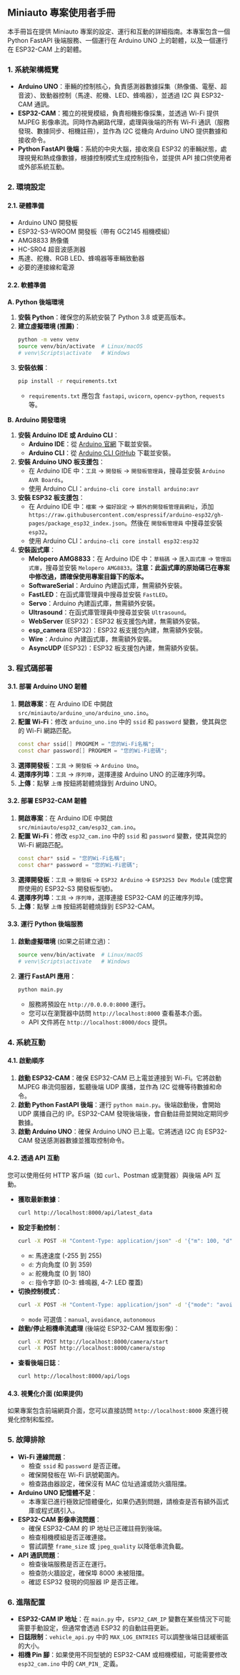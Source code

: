 ## Miniauto 專案使用者手冊

本手冊旨在提供 Miniauto 專案的設定、運行和互動的詳細指南。本專案包含一個 Python FastAPI 後端服務、一個運行在 Arduino UNO 上的韌體，以及一個運行在 ESP32-CAM 上的韌體。

### 1. 系統架構概覽

*   **Arduino UNO**：車輛的控制核心，負責感測器數據採集（熱像儀、電壓、超音波）、致動器控制（馬達、舵機、LED、蜂鳴器），並透過 I2C 與 ESP32-CAM 通訊。
*   **ESP32-CAM**：獨立的視覺模組，負責相機影像採集，並透過 Wi-Fi 提供 MJPEG 影像串流。同時作為網路代理，處理與後端的所有 Wi-Fi 通訊（服務發現、數據同步、相機註冊），並作為 I2C 從機向 Arduino UNO 提供數據和接收命令。
*   **Python FastAPI 後端**：系統的中央大腦，接收來自 ESP32 的車輛狀態，處理視覺和熱成像數據，根據控制模式生成控制指令，並提供 API 接口供使用者或外部系統互動。

### 2. 環境設定

#### 2.1. 硬體準備

*   Arduino UNO 開發板
*   ESP32-S3-WROOM 開發板（帶有 GC2145 相機模組）
*   AMG8833 熱像儀
*   HC-SR04 超音波感測器
*   馬達、舵機、RGB LED、蜂鳴器等車輛致動器
*   必要的連接線和電源

#### 2.2. 軟體準備

**A. Python 後端環境**

1.  **安裝 Python**：確保您的系統安裝了 Python 3.8 或更高版本。
2.  **建立虛擬環境 (推薦)**：
    ```bash
    python -m venv venv
    source venv/bin/activate  # Linux/macOS
    # venv\Scripts\activate   # Windows
    ```
3.  **安裝依賴**：
    ```bash
    pip install -r requirements.txt
    ```
    *   `requirements.txt` 應包含 `fastapi`, `uvicorn`, `opencv-python`, `requests` 等。

**B. Arduino 開發環境**

1.  **安裝 Arduino IDE 或 Arduino CLI**：
    *   **Arduino IDE**：從 [Arduino 官網](https://www.arduino.cc/en/software) 下載並安裝。
    *   **Arduino CLI**：從 [Arduino CLI GitHub](https://github.com/arduino/arduino-cli/releases) 下載並安裝。
2.  **安裝 Arduino UNO 板支援包**：
    *   在 Arduino IDE 中：`工具` -> `開發板` -> `開發板管理員`，搜尋並安裝 `Arduino AVR Boards`。
    *   使用 Arduino CLI：`arduino-cli core install arduino:avr`
3.  **安裝 ESP32 板支援包**：
    *   在 Arduino IDE 中：`檔案` -> `偏好設定` -> `額外的開發板管理員網址`，添加 `https://raw.githubusercontent.com/espressif/arduino-esp32/gh-pages/package_esp32_index.json`。然後在 `開發板管理員` 中搜尋並安裝 `esp32`。
    *   使用 Arduino CLI：`arduino-cli core install esp32:esp32`
4.  **安裝函式庫**：
    *   **Melopero AMG8833**：在 Arduino IDE 中：`草稿碼` -> `匯入函式庫` -> `管理函式庫`，搜尋並安裝 `Melopero AMG8833`。**注意：此函式庫的原始碼已在專案中修改過，請確保使用專案目錄下的版本。**
    *   **SoftwareSerial**：Arduino 內建函式庫，無需額外安裝。
    *   **FastLED**：在函式庫管理員中搜尋並安裝 `FastLED`。
    *   **Servo**：Arduino 內建函式庫，無需額外安裝。
    *   **Ultrasound**：在函式庫管理員中搜尋並安裝 `Ultrasound`。
    *   **WebServer** (ESP32)：ESP32 板支援包內建，無需額外安裝。
    *   **esp_camera** (ESP32)：ESP32 板支援包內建，無需額外安裝。
    *   **Wire**：Arduino 內建函式庫，無需額外安裝。
    *   **AsyncUDP** (ESP32)：ESP32 板支援包內建，無需額外安裝。

### 3. 程式碼部署

#### 3.1. 部署 Arduino UNO 韌體

1.  **開啟專案**：在 Arduino IDE 中開啟 `src/miniauto/arduino_uno/arduino_uno.ino`。
2.  **配置 Wi-Fi**：修改 `arduino_uno.ino` 中的 `ssid` 和 `password` 變數，使其與您的 Wi-Fi 網路匹配。
    ```cpp
    const char ssid[] PROGMEM = "您的Wi-Fi名稱";
    const char password[] PROGMEM = "您的Wi-Fi密碼";
    ```
3.  **選擇開發板**：`工具` -> `開發板` -> `Arduino Uno`。
4.  **選擇序列埠**：`工具` -> `序列埠`，選擇連接 Arduino UNO 的正確序列埠。
5.  **上傳**：點擊 `上傳` 按鈕將韌體燒錄到 Arduino UNO。

#### 3.2. 部署 ESP32-CAM 韌體

1.  **開啟專案**：在 Arduino IDE 中開啟 `src/miniauto/esp32_cam/esp32_cam.ino`。
2.  **配置 Wi-Fi**：修改 `esp32_cam.ino` 中的 `ssid` 和 `password` 變數，使其與您的 Wi-Fi 網路匹配。
    ```cpp
    const char* ssid = "您的Wi-Fi名稱";
    const char* password = "您的Wi-Fi密碼";
    ```
3.  **選擇開發板**：`工具` -> `開發板` -> `ESP32 Arduino` -> `ESP32S3 Dev Module` (或您實際使用的 ESP32-S3 開發板型號)。
4.  **選擇序列埠**：`工具` -> `序列埠`，選擇連接 ESP32-CAM 的正確序列埠。
5.  **上傳**：點擊 `上傳` 按鈕將韌體燒錄到 ESP32-CAM。

#### 3.3. 運行 Python 後端服務

1.  **啟動虛擬環境** (如果之前建立過)：
    ```bash
    source venv/bin/activate  # Linux/macOS
    # venv\Scripts\activate   # Windows
    ```
2.  **運行 FastAPI 應用**：
    ```bash
    python main.py
    ```
    *   服務將預設在 `http://0.0.0.0:8000` 運行。
    *   您可以在瀏覽器中訪問 `http://localhost:8000` 查看基本介面。
    *   API 文件將在 `http://localhost:8000/docs` 提供。

### 4. 系統互動

#### 4.1. 啟動順序

1.  **啟動 ESP32-CAM**：確保 ESP32-CAM 已上電並連接到 Wi-Fi。它將啟動 MJPEG 串流伺服器，監聽後端 UDP 廣播，並作為 I2C 從機等待數據和命令。
2.  **啟動 Python FastAPI 後端**：運行 `python main.py`。後端啟動後，會開始 UDP 廣播自己的 IP。ESP32-CAM 發現後端後，會自動註冊並開始定期同步數據。
3.  **啟動 Arduino UNO**：確保 Arduino UNO 已上電。它將透過 I2C 向 ESP32-CAM 發送感測器數據並獲取控制命令。

#### 4.2. 透過 API 互動

您可以使用任何 HTTP 客戶端（如 `curl`、Postman 或瀏覽器）與後端 API 互動。

*   **獲取最新數據**：
    ```bash
    curl http://localhost:8000/api/latest_data
    ```
*   **設定手動控制**：
    ```bash
    curl -X POST -H "Content-Type: application/json" -d '{"m": 100, "d": 0, "a": 90, "c": 0}' http://localhost:8000/api/manual_control
    ```
    *   `m`: 馬達速度 (-255 到 255)
    *   `d`: 方向角度 (0 到 359)
    *   `a`: 舵機角度 (0 到 180)
    *   `c`: 指令字節 (0-3: 蜂鳴器, 4-7: LED 覆蓋)
*   **切換控制模式**：
    ```bash
    curl -X POST -H "Content-Type: application/json" -d '{"mode": "avoidance"}' http://localhost:8000/api/set_control_mode
    ```
    *   `mode` 可選值：`manual`, `avoidance`, `autonomous`
*   **啟動/停止相機串流處理** (後端從 ESP32-CAM 獲取影像)：
    ```bash
    curl -X POST http://localhost:8000/camera/start
    curl -X POST http://localhost:8000/camera/stop
    ```
*   **查看後端日誌**：
    ```bash
    curl http://localhost:8000/api/logs
    ```

#### 4.3. 視覺化介面 (如果提供)

如果專案包含前端網頁介面，您可以直接訪問 `http://localhost:8000` 來進行視覺化控制和監控。

### 5. 故障排除

*   **Wi-Fi 連線問題**：
    *   檢查 `ssid` 和 `password` 是否正確。
    *   確保開發板在 Wi-Fi 訊號範圍內。
    *   檢查路由器設定，確保沒有 MAC 位址過濾或防火牆阻擋。
*   **Arduino UNO 記憶體不足**：
    *   本專案已進行極致記憶體優化，如果仍遇到問題，請檢查是否有額外函式庫或程式碼引入。
*   **ESP32-CAM 影像串流問題**：
    *   確保 ESP32-CAM 的 IP 地址已正確註冊到後端。
    *   檢查相機模組是否正確連接。
    *   嘗試調整 `frame_size` 或 `jpeg_quality` 以降低串流負載。
*   **API 通訊問題**：
    *   檢查後端服務是否正在運行。
    *   檢查防火牆設定，確保埠 8000 未被阻擋。
    *   確認 ESP32 發現的伺服器 IP 是否正確。

### 6. 進階配置

*   **ESP32-CAM IP 地址**：在 `main.py` 中，`ESP32_CAM_IP` 變數在某些情況下可能需要手動設定，但通常會透過 ESP32 的自動註冊更新。
*   **日誌限制**：`vehicle_api.py` 中的 `MAX_LOG_ENTRIES` 可以調整後端日誌緩衝區的大小。
*   **相機 Pin 腳**：如果使用不同型號的 ESP32-CAM 或相機模組，可能需要修改 `esp32_cam.ino` 中的 `CAM_PIN_` 定義。